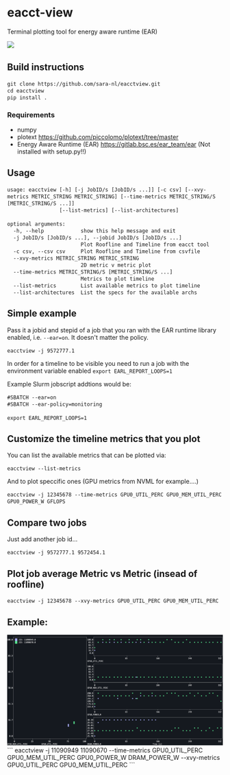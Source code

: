 # eacct-view
Terminal plotting tool for energy aware runtime (EAR)

<img src="img/eacct_view_example.png"/>

## Build instructions

```
git clone https://github.com/sara-nl/eacctview.git
cd eacctview
pip install .
```

### Requirements
- numpy
- plotext https://github.com/piccolomo/plotext/tree/master
- Energy Aware Runtime (EAR) https://gitlab.bsc.es/ear_team/ear (Not installed with setup.py!!)

## Usage
```
usage: eacctview [-h] [-j JobID/s [JobID/s ...]] [-c csv] [--xvy-metrics METRIC_STRING METRIC_STRING] [--time-metrics METRIC_STRING/S [METRIC_STRING/S ...]]
                 [--list-metrics] [--list-architectures]

optional arguments:
  -h, --help            show this help message and exit
  -j JobID/s [JobID/s ...], --jobid JobID/s [JobID/s ...]
                        Plot Roofline and Timeline from eacct tool
  -c csv, --csv csv     Plot Roofline and Timeline from csvfile
  --xvy-metrics METRIC_STRING METRIC_STRING
                        2D metric v metric plot
  --time-metrics METRIC_STRING/S [METRIC_STRING/S ...]
                        Metrics to plot timeline
  --list-metrics        List available metrics to plot timeline
  --list-architectures  List the specs for the available archs
```

## Simple example
Pass it a jobid and stepid of a job that you ran with the EAR runtime library enabled, i.e. `--ear=on`. It doesn't matter the policy.
```
eacctview -j 9572777.1
```

In order for a timeline to be visible you need to run a job with the environment variable enabled `export EARL_REPORT_LOOPS=1`

Example Slurm jobscript addtions would be:
```
#SBATCH --ear=on
#SBATCH --ear-policy=monitoring

export EARL_REPORT_LOOPS=1
```

## Customize the timeline metrics that you plot
You can list the available metrics that can be plotted via:
```
eacctview --list-metrics
```
And to plot speccific ones (GPU metrics from NVML for example....)
```
eacctview -j 12345678 --time-metrics GPU0_UTIL_PERC GPU0_MEM_UTIL_PERC GPU0_POWER_W GFLOPS
```

## Compare two jobs
Just add another job id...
```
eacctview -j 9572777.1 9572454.1
```

## Plot job average Metric vs Metric (insead of roofline)
```
eacctview -j 12345678 --xvy-metrics GPU0_UTIL_PERC GPU0_MEM_UTIL_PERC
```


## Example:
<img src="img/eacct_compare.png"/>
```
eacctview -j 11090949 11090670 --time-metrics GPU0_UTIL_PERC GPU0_MEM_UTIL_PERC GPU0_POWER_W DRAM_POWER_W --xvy-metrics GPU0_UTIL_PERC GPU0_MEM_UTIL_PERC
```



